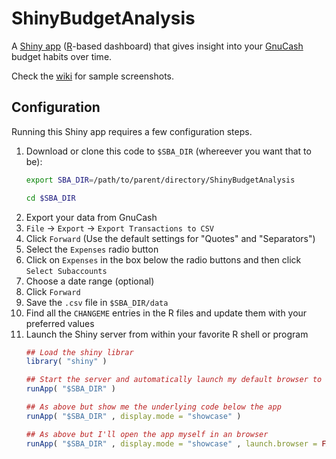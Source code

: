 ShinyBudgetAnalysis
===================

A [Shiny app](https://shiny.rstudio.com) ([R](https://www.r-project.org)-based dashboard) that gives insight into your [GnuCash](https://www.gnucash.org/) budget habits over time.

Check the [wiki](https://github.com/paulheider/ShinyBudgetAnalysis/wiki) for sample screenshots.

Configuration
-------------

Running this Shiny app requires a few configuration steps.

1. Download or clone this code to `$SBA_DIR` (whereever you want that to be):
   ```bash
   export SBA_DIR=/path/to/parent/directory/ShinyBudgetAnalysis
   
   cd $SBA_DIR
   ```
2. Export your data from GnuCash
  1. `File` -> `Export` -> `Export Transactions to CSV`
  2. Click `Forward` (Use the default settings for "Quotes" and "Separators")
  3. Select the `Expenses` radio button
  4. Click on `Expenses` in the box below the radio buttons and then click `Select Subaccounts`
  5. Choose a date range (optional)
  6. Click `Forward`
  7. Save the `.csv` file in `$SBA_DIR/data`
3. Find all the `CHANGEME` entries in the R files and update them with your preferred values
4. Launch the Shiny server from within your favorite R shell or program
   ```R
   ## Load the shiny librar
   library( "shiny" )
   
   ## Start the server and automatically launch my default browser to show the app
   runApp( "$SBA_DIR" )
   
   ## As above but show me the underlying code below the app
   runApp( "$SBA_DIR" , display.mode = "showcase" )
   
   ## As above but I'll open the app myself in an browser
   runApp( "$SBA_DIR" , display.mode = "showcase" , launch.browser = FALSE )
   ```

